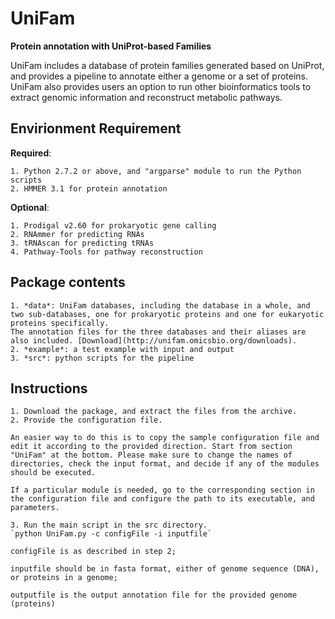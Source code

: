 UniFam
======
**Protein annotation with UniProt-based Families**

UniFam includes a database of protein families generated based on UniProt, and provides a pipeline to annotate either a genome or a set of proteins. UniFam also provides users an option to run other bioinformatics tools to extract genomic information and reconstruct metabolic pathways.

Envirionment Requirement
------------------------
**Required**:

	1. Python 2.7.2 or above, and "argparse" module to run the Python scripts
	2. HMMER 3.1 for protein annotation

**Optional**:

	1. Prodigal v2.60 for prokaryotic gene calling
	2. RNAmmer for predicting RNAs
	3. tRNAscan for predicting tRNAs
	4. Pathway-Tools for pathway reconstruction

Package contents
------------------------
	1. *data*: UniFam databases, including the database in a whole, and two sub-databases, one for prokaryotic proteins and one for eukaryotic proteins specifically. 
	The annotation files for the three databases and their aliases are also included. [Download](http://unifam.omicsbio.org/downloads).
	2. *example*: a test example with input and output
	3. *src*: python scripts for the pipeline

Instructions
------------------------
	1. Download the package, and extract the files from the archive.
	2. Provide the configuration file.

	An easier way to do this is to copy the sample configuration file and edit it according to the provided direction. Start from section "UniFam" at the bottom. Please make sure to change the names of directories, check the input format, and decide if any of the modules should be executed.

	If a particular module is needed, go to the corresponding section in the configuration file and configure the path to its executable, and parameters.

	3. Run the main script in the src directory.
	`python UniFam.py -c configFile -i inputfile`

	configFile is as described in step 2;

	inputfile should be in fasta format, either of genome sequence (DNA), or proteins in a genome;

	outputfile is the output annotation file for the provided genome (proteins)
